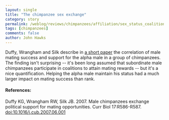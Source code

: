 ```yaml
---
layout: single 
title: "The chimpanzee sex exchange" 
category: story
permalink: /weblog/reviews/chimpanzees/affiliation/sex_status_coalition_exchange_duffy_2007.html
tags: [chimpanzees] 
comments: false 
author: John Hawks 
---
```



<p>
Duffy, Wrangham and Silk describe in <a href="http://dx.doi.org/10.1016/j.cub.2007.06.001">a short paper</a> the correlation of male mating success and support for the alpha male in a group of chimpanzees. The finding isn't surprising -- it's been long assumed that subordinate male chimpanzees participate in coalitions to attain mating rewards -- but it's a nice quantification. Helping the alpha male maintain his status had a much larger impact on mating success than rank. 
</p>

<h4>References:</h4>

<p class="cite">Duffy KG, Wrangham RW, Silk JB. 2007. Male chimpanzees exchange political support for mating opportunities. Curr Biol 17:R586-R587. <a href="http://dx.doi.org/10.1016/j.cub.2007.06.001">doi:10.1016/j.cub.2007.06.001</a></p>

